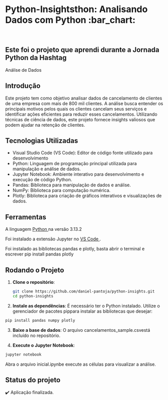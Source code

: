 <h1> Python-Insightsthon: Analisando Dados com Python :bar_chart: </h1>
<br>

## Este foi o projeto que aprendi durante a Jornada Python da Hashtag
Análise de Dados 

## Introdução
Este projeto tem como objetivo analisar dados de cancelamento de clientes de uma empresa com mais de 800 mil clientes. A análise busca entender os principais motivos pelos quais os clientes cancelam seus serviços e identificar ações eficientes para reduzir esses cancelamentos. Utilizando técnicas de ciência de dados, este projeto fornece insights valiosos que podem ajudar na retenção de clientes.

## Tecnologias Utilizadas
- Visual Studio Code (VS Code): Editor de código fonte utilizado para desenvolvimento
- Python: Linguagem de programação principal utilizada para manipulação e análise de dados.
- Jupyter Notebook: Ambiente interativo para desenvolvimento e execução de código Python.
- Pandas: Biblioteca para manipulação de dados e análise.
- NumPy: Biblioteca para computação numérica.
- Plotly: Biblioteca para criação de gráficos interativos e visualizações de dados.

## Ferramentas
A linguagem <a href= "https://www.python.org/downloads/" target="blank" > Python </a> na versão 3.13.2

Foi instalado a extensão Jupyter no <a href = "https://code.visualstudio.com/download" target="_blank" > VS Code </a>.

Foi instalado as bibliotecas pandas e plotly, basta abrir o terminal e escrever pip install pandas plotly

## Rodando o Projeto

1. **Clone o repositório**:
   ```bash
   git clone https://github.com/daniel-pantoja/python-insights.git
   cd python-insights

2. **Instale as dependências**:
É necessário ter o Python instalado. Utilize o gerenciador de pacotes pippara instalar as bibliotecas que desejar:
```bash
pip install pandas numpy plotly
```

3. **Baixe a base de dados**:
O arquivo cancelamentos_sample.csvestá incluído no repositório.

4. **Execute o Jupyter Notebook**:
```bash
jupyter notebook
```
Abra o arquivo inicial.ipynbe execute as células para visualizar a análise.

## Status do projeto
:heavy_check_mark: Aplicação finalizada.